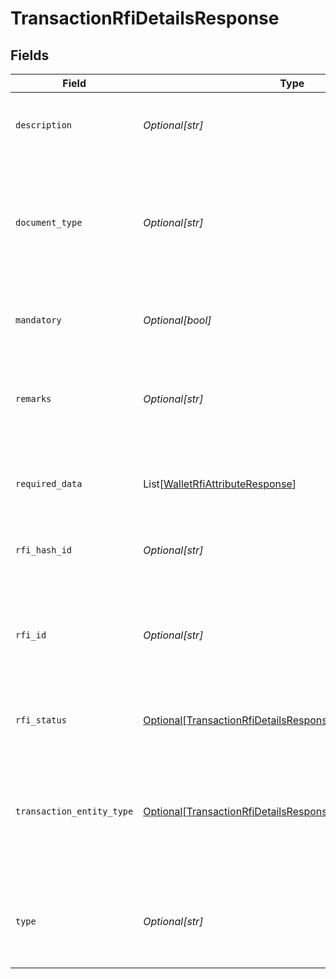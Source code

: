# TransactionRfiDetailsResponse


## Fields

| Field                                                                                                                                     | Type                                                                                                                                      | Required                                                                                                                                  | Description                                                                                                                               |
| ----------------------------------------------------------------------------------------------------------------------------------------- | ----------------------------------------------------------------------------------------------------------------------------------------- | ----------------------------------------------------------------------------------------------------------------------------------------- | ----------------------------------------------------------------------------------------------------------------------------------------- |
| `description`                                                                                                                             | *Optional[str]*                                                                                                                           | :heavy_minus_sign:                                                                                                                        | This field contains the description of the RFI.                                                                                           |
| `document_type`                                                                                                                           | *Optional[str]*                                                                                                                           | :heavy_minus_sign:                                                                                                                        | This field contains the type of the document if applicable, for example, POI, POA, etc.                                                   |
| `mandatory`                                                                                                                               | *Optional[bool]*                                                                                                                          | :heavy_minus_sign:                                                                                                                        | This flag signifies if the RFI is mandatory or not.                                                                                       |
| `remarks`                                                                                                                                 | *Optional[str]*                                                                                                                           | :heavy_minus_sign:                                                                                                                        | This field contains the remarks provided while raising the RFI.                                                                           |
| `required_data`                                                                                                                           | List[[WalletRfiAttributeResponse](../../models/shared/walletrfiattributeresponse.md)]                                                     | :heavy_minus_sign:                                                                                                                        | This array contains the required data for the RFI.                                                                                        |
| `rfi_hash_id`                                                                                                                             | *Optional[str]*                                                                                                                           | :heavy_minus_sign:                                                                                                                        | This field contains the unique RFI hash ID.                                                                                               |
| `rfi_id`                                                                                                                                  | *Optional[str]*                                                                                                                           | :heavy_minus_sign:                                                                                                                        | This field contains the unique identifier for group of RFI raised for the customer transaction.                                           |
| `rfi_status`                                                                                                                              | [Optional[TransactionRfiDetailsResponseRfiStatus]](../../models/shared/transactionrfidetailsresponserfistatus.md)                         | :heavy_minus_sign:                                                                                                                        | This field contains Transaction RFI status.                                                                                               |
| `transaction_entity_type`                                                                                                                 | [Optional[TransactionRfiDetailsResponseTransactionEntityType]](../../models/shared/transactionrfidetailsresponsetransactionentitytype.md) | :heavy_minus_sign:                                                                                                                        | This field contains the type of the transaction entity. The possible values are:<br/>DEBTOR<br/>CREDITOR                                  |
| `type`                                                                                                                                    | *Optional[str]*                                                                                                                           | :heavy_minus_sign:                                                                                                                        | This field contains the type of RFI. It could be document or data.                                                                        |